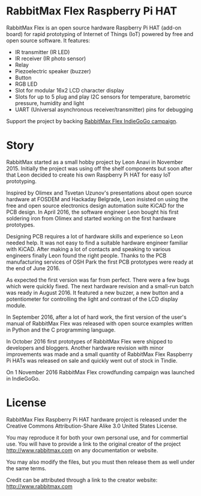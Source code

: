 # RabbitMax Flex Raspberry Pi HAT

RabbitMax Flex is an open source hardware Raspberry Pi HAT (add-on board) for rapid prototyping of Internet of Things (IoT) powered by free and open source software. It features:

* IR transmitter (IR LED)
* IR receiver (IR photo sensor)
* Relay
* Piezoelectric speaker (buzzer)
* Button
* RGB LED
* Slot for modular 16x2 LCD character display
* Slots for up to 5 plug and play I2C sensors for temperature, barometric pressure, humidity and light
* UART (Universal asynchronous receiver/transmitter) pins for debugging

Support the project by backing [RabbitMax Flex IndieGoGo campaign](https://igg.me/at/Rzjuluvxe6Y/10833949).

# Story

RabbitMax started as a small hobby project by Leon Anavi in November 2015. Initially the project was using off the shelf components but soon after that Leon decided to create his own Raspberry Pi HAT for easy IoT prototyping. 

Inspired by Olimex and Tsvetan Uzunov's presentations about open source hardware at FOSDEM and Hackaday Belgrade, Leon insisted on using the free and open source electronics design automation suite KiCAD for the PCB design. In April 2016, the software engineer Leon bought his first soldering iron from Olimex and started working on the first hardware prototypes.

Designing PCB requires a lot of hardware skills and experience so Leon needed help. It was not easy to find a suitable hardware engineer familiar with KiCAD. After making a lot of contacts and speaking to various engineers finally Leon found the right people. Thanks to the PCB manufacturing services of OSH Park the first PCB prototypes were ready at the end of June 2016. 

As expected the first version was far from perfect. There were  a few bugs which were quickly fixed. The next hardware revision and a small-run batch was ready in August 2016. It featured a new buzzer, a new button and a potentiometer for controlling the light and contrast of the LCD display module. 

In September 2016, after a lot of hard work, the first version of the user's manual of RabbitMax Flex was released with open source examples written in Python and the C programming language.

In October 2016 first prototypes of RabbitMax Flex were shipped to developers and bloggers. Another hardware revision with minor improvements was made and a small quantity of RabbitMax Flex Raspberry Pi HATs was released on sale and quickly went out of stock in Tindie.

On 1 November 2016 RabbitMax Flex crowdfunding campaign was launched in IndieGoGo.

# License
RabbitMax Flex Raspberry Pi HAT hardware project is released under the Creative Commons Attribution-Share Alike 3.0 United States License.

You may reproduce it for both your own personal use, and for commertial use. 
You will have to provide a link to the original creator of the project http://www.rabbitmax.com on any documentation or website.

You may also modify the files, but you must then release them as well under the same terms.

Credit can be attributed through a link to the creator website: http://www.rabbitmax.com
